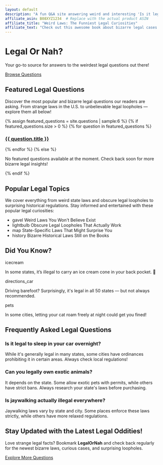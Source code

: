 ```yaml
---
layout: default
description: "A fun Q&A site answering weird and interesting 'Is it legal...?' questions. Explore bizarre laws, obscure legal loopholes, and surprising state regulations."
affiliate_asin: B08XYZ1234  # Replace with the actual product ASIN
affiliate_title: "Weird Laws: The Funniest Legal Curiosities"
affiliate_text: "Check out this awesome book about bizarre legal cases:"
---
```


<!-- ✅ Restored Hero Banner (Navigation buttons removed to avoid duplication) -->
<div class="hero-banner">
  <div class="hero-content">
    <h1>Legal Or Nah?</h1>
    <p>Your go-to source for answers to the weirdest legal questions out there!</p>
    <a href="/questions/" class="hero-btn">Browse Questions</a>
  </div>
</div>

<!-- Main Content -->
<section class="content-section">
  <h2>Featured Legal Questions</h2>
  <p>Discover the most popular and bizarre legal questions our readers are asking. From strange laws in the U.S. to unbelievable legal loopholes — explore them all below!</p>
  <div class="featured-grid">
    {% assign featured_questions = site.questions | sample:6 %}
    {% if featured_questions.size > 0 %}
      {% for question in featured_questions %}
        <div class="featured-item">
          <a href="{{ question.url }}">
            <div class="featured-item-inner">
              <h3>{{ question.title }}</h3>
            </div>
          </a>
        </div>
      {% endfor %}
    {% else %}
      <p>No featured questions available at the moment. Check back soon for more bizarre legal insights!</p>
    {% endif %}
  </div>
</section>

<!-- Popular Topics with Proper Icons -->
<section class="topics-section">
  <h2>Popular Legal Topics</h2>
  <p>We cover everything from weird state laws and obscure legal loopholes to surprising historical regulations. Stay informed and entertained with these popular legal curiosities:</p>
<ul class="topics-list">
  <li><span class="material-icons">gavel</span> Weird Laws You Won't Believe Exist</li>
  <li><span class="material-icons">lightbulb</span> Obscure Legal Loopholes That Actually Work</li>
  <li><span class="material-icons">map</span> State-Specific Laws That Might Surprise You</li>
  <li><span class="material-icons">history</span> Bizarre Historical Laws Still on the Books</li>
</ul>

</section>

<!-- Fun Legal Facts Section (Updated) -->
<section class="fun-facts-section">
  <h2>Did You Know?</h2>
  <div class="fun-facts-grid">
    <div class="fun-fact-item">
      <span class="material-icons">icecream</span>
      <p>In some states, it’s illegal to carry an ice cream cone in your back pocket. 🍦</p>
    </div>
    <div class="fun-fact-item">
      <span class="material-icons">directions_car</span>
      <p>Driving barefoot? Surprisingly, it's legal in all 50 states — but not always recommended.</p>
    </div>
    <div class="fun-fact-item">
      <span class="material-icons">pets</span>
      <p>In some cities, letting your cat roam freely at night could get you fined!</p>
    </div>
  </div>
</section>


<!-- FAQ Section with Improved Layout -->
<section class="faq-section">
  <h2>Frequently Asked Legal Questions</h2>
  <div class="faq-accordion">
    <div class="faq-item">
      <h3>Is it legal to sleep in your car overnight?</h3>
      <p>While it's generally legal in many states, some cities have ordinances prohibiting it in certain areas. Always check local regulations!</p>
    </div>
    <div class="faq-item">
      <h3>Can you legally own exotic animals?</h3>
      <p>It depends on the state. Some allow exotic pets with permits, while others have strict bans. Always research your state's laws before purchasing.</p>
    </div>
    <div class="faq-item">
      <h3>Is jaywalking actually illegal everywhere?</h3>
      <p>Jaywalking laws vary by state and city. Some places enforce these laws strictly, while others have more relaxed regulations.</p>
    </div>
  </div>
</section>

<!-- Call-to-Action with Visual Appeal -->
<section class="cta-section">
  <h2>Stay Updated with the Latest Legal Oddities!</h2>
  <p>Love strange legal facts? Bookmark <strong>LegalOrNah</strong> and check back regularly for the newest bizarre laws, curious cases, and surprising loopholes.</p>
  <a href="/questions/" class="hero-btn">Explore More Questions</a>
</section>

<!-- Google Material Icons -->
<link href="https://fonts.googleapis.com/icon?family=Material+Icons" rel="stylesheet">




<script>
  // Collect all question URLs from the site into an array with fallback
  function getRandomQuestion() {
    var questions = [
      {% for question in site.questions %}
        "{{ question.url }}",
      {% endfor %}
    ];
    if (questions.length === 0) {
      return "/questions/"; // Default fallback URL
    }
    return questions[Math.floor(Math.random() * questions.length)];
  }
</script>
